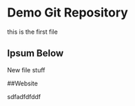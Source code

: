 # Demo Git Repository

this is the first file

## Ipsum Below


New file stuff

##Website

sdfadfdfddf